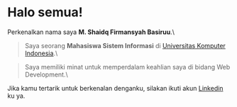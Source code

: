 # Halo semua! 

Perkenalkan nama saya **M. Shaidq Firmansyah Basiruu**.\

> Saya seorang **Mahasiswa Sistem Informasi** di [Universitas Komputer Indonesia](https://www.unikom.ac.id/).\

> Saya memiliki minat untuk memperdalam keahlian saya di bidang Web Development.\

Jika kamu tertarik untuk berkenalan denganku, silakan ikuti akun [Linkedin](https://www.linkedin.com/in/shodiq-basiru-b2a179231/) ku ya.


<!-- <p align="left">
<a href="https://github.com/shodiqbasiru">
  <img height="180em" src="https://github-readme-stats-eight-theta.vercel.app/api?username=gilangadhan&show_icons=true&theme=algolia&include_all_commits=true&count_private=true"/>
  <img height="180em" src="https://github-readme-stats-eight-theta.vercel.app/api/top-langs/?username=gilangadhan&layout=compact&langs_count=8&theme=algolia"/>
</a>
</p> -->

